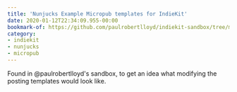 ```yaml
---
title: 'Nunjucks Example Micropub templates for IndieKit'
date: 2020-01-12T22:34:09.955-00:00
bookmark-of: https://github.com/paulrobertlloyd/indiekit-sandbox/tree/master/etc/templates
category:
- indiekit
- nunjucks
- micropub
---
```

Found in @paulrobertlloyd's sandbox, to get an idea what modifying the posting templates would look like.
